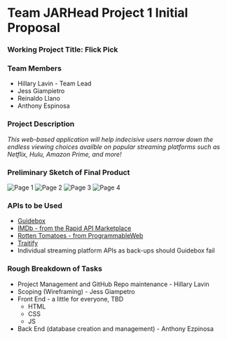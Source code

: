 # Team JARHead Project 1 Initial Proposal

### Working Project Title: **Flick Pick**

### Team Members
* Hillary Lavin - Team Lead
* Jess Giampietro
* Reinaldo Llano
* Anthony Espinosa

### Project Description
*This web-based application will help indecisive users narrow down the endless viewing choices availble on popular streaming platforms such as Netflix, Hulu, Amazon Prime, and more!*

### Preliminary Sketch of Final Product
![Page 1](/images/first_page.png)
![Page 2](/images/page_2.png)
![Page 3](/images/page_3.png)
![Page 4](/images/page_4.png)


### APIs to be Used
* [Guidebox](https://www.guidebox.com/)
* [IMDb - from the Rapid API Marketplace](https://rapidapi.com/apathetic/api/IMDb/functions)
* [Rotten Tomatoes - from ProgrammableWeb](https://www.programmableweb.com/api/rotten-tomatoes)
* [Traitify](https://app.traitify.com/developer/types)
* Individual streaming platform APIs as back-ups should Guidebox fail


### Rough Breakdown of Tasks
* Project Management and GitHub Repo maintenance - Hillary Lavin
* Scoping (Wireframing) - Jess Giampetro
* Front End - a little for everyone, TBD
    * HTML
    * CSS
    * JS
* Back End (database creation and management) - Anthony Ezpinosa